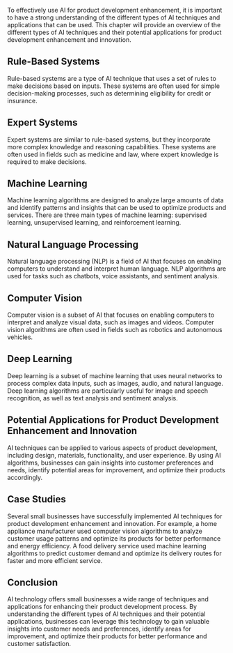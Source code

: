 
To effectively use AI for product development enhancement, it is important to have a strong understanding of the different types of AI techniques and applications that can be used. This chapter will provide an overview of the different types of AI techniques and their potential applications for product development enhancement and innovation.

Rule-Based Systems
------------------

Rule-based systems are a type of AI technique that uses a set of rules to make decisions based on inputs. These systems are often used for simple decision-making processes, such as determining eligibility for credit or insurance.

Expert Systems
--------------

Expert systems are similar to rule-based systems, but they incorporate more complex knowledge and reasoning capabilities. These systems are often used in fields such as medicine and law, where expert knowledge is required to make decisions.

Machine Learning
----------------

Machine learning algorithms are designed to analyze large amounts of data and identify patterns and insights that can be used to optimize products and services. There are three main types of machine learning: supervised learning, unsupervised learning, and reinforcement learning.

Natural Language Processing
---------------------------

Natural language processing (NLP) is a field of AI that focuses on enabling computers to understand and interpret human language. NLP algorithms are used for tasks such as chatbots, voice assistants, and sentiment analysis.

Computer Vision
---------------

Computer vision is a subset of AI that focuses on enabling computers to interpret and analyze visual data, such as images and videos. Computer vision algorithms are often used in fields such as robotics and autonomous vehicles.

Deep Learning
-------------

Deep learning is a subset of machine learning that uses neural networks to process complex data inputs, such as images, audio, and natural language. Deep learning algorithms are particularly useful for image and speech recognition, as well as text analysis and sentiment analysis.

Potential Applications for Product Development Enhancement and Innovation
-------------------------------------------------------------------------

AI techniques can be applied to various aspects of product development, including design, materials, functionality, and user experience. By using AI algorithms, businesses can gain insights into customer preferences and needs, identify potential areas for improvement, and optimize their products accordingly.

Case Studies
------------

Several small businesses have successfully implemented AI techniques for product development enhancement and innovation. For example, a home appliance manufacturer used computer vision algorithms to analyze customer usage patterns and optimize its products for better performance and energy efficiency. A food delivery service used machine learning algorithms to predict customer demand and optimize its delivery routes for faster and more efficient service.

Conclusion
----------

AI technology offers small businesses a wide range of techniques and applications for enhancing their product development process. By understanding the different types of AI techniques and their potential applications, businesses can leverage this technology to gain valuable insights into customer needs and preferences, identify areas for improvement, and optimize their products for better performance and customer satisfaction.

